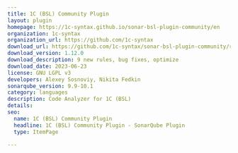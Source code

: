 ```yaml
---
title: 1C (BSL) Community Plugin
layout: plugin
homepage: https://1c-syntax.github.io/sonar-bsl-plugin-community/en
organization: 1c-syntax
organization_url: https://github.com/1c-syntax
download_url: https://github.com/1c-syntax/sonar-bsl-plugin-community/releases/download/v1.12.0/sonar-communitybsl-plugin-1.12.0.jar
download_version: 1.12.0
download_description: 9 new rules, bug fixes, optimize
download_date: 2023-06-23
license: GNU LGPL v3
developers: Alexey Sosnoviy, Nikita Fedkin
sonarqube_version: 9.9-10.1
category: languages
description: Code Analyzer for 1C (BSL)
details: 
seo:
  name: 1C (BSL) Community Plugin
  headline: 1C (BSL) Community Plugin - SonarQube Plugin
  type: ItemPage

---
```

